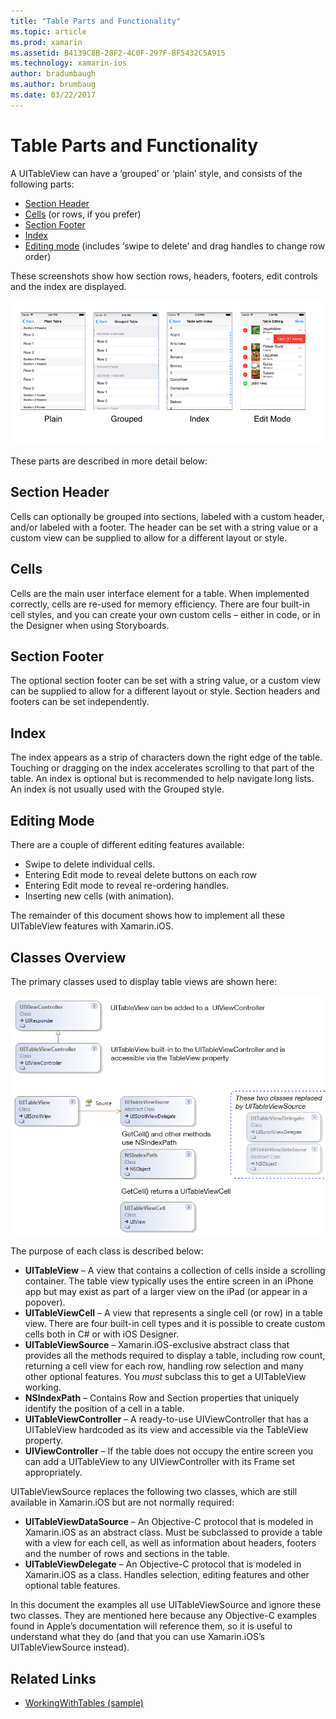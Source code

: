 ```yaml
---
title: "Table Parts and Functionality"
ms.topic: article
ms.prod: xamarin
ms.assetid: B4139C8B-28F2-4C0F-297F-BF5432C5A915
ms.technology: xamarin-ios
author: bradumbaugh
ms.author: brumbaug
ms.date: 03/22/2017
---
```


# Table Parts and Functionality

A UITableView can have a ‘grouped’ or ‘plain’ style, and consists of
the following parts:

-  [Section Header](#Section_Header)
-  [Cells](#Cells) (or rows, if you prefer)
-  [Section Footer](#Section_Footer)
-  [Index](#Index)
-  [Editing mode](#Edit_Features) (includes ‘swipe to delete’ and drag handles to change row order) 

These screenshots show how section rows, headers, footers, edit controls and the index are displayed.

 [ ![](table-parts-and-functionality-images/image1a.png "These screenshots show how section rows, headers, footers, edit controls and the index are displayed")](table-parts-and-functionality-images/image1a.png)

These parts are described in more detail below:

<a name="Section_Header" />

## Section Header

Cells can optionally be grouped into sections, labeled with a custom header, and/or labeled with a footer. The header can be set with a string value or a custom view can be
supplied to allow for a different layout or style.

<a name="Cells" />

## Cells

Cells are the main user interface element for a table. When implemented
correctly, cells are re-used for memory efficiency. There are four built-in cell styles, and you can create your own custom cells – either in code, or in the Designer when using Storyboards.

<a name="Section_Footer"/>

## Section Footer

The optional section footer can be set with a string value, or a custom view can be supplied to allow for a different layout or style. Section headers and footers
can be set independently.

<a name="Index" />

## Index

The index appears as a strip of characters down the right edge of the table.
Touching or dragging on the index accelerates scrolling to that part of the
table. An index is optional but is recommended to help navigate long lists. An
index is not usually used with the Grouped style.

<a name="Edit_Features" />

## Editing Mode

There are a couple of different editing features available:

- Swipe to delete individual cells.
- Entering Edit mode to reveal delete buttons on each row 
- Entering Edit mode to reveal re-ordering handles. 
- Inserting new cells (with animation).

The remainder of this document shows how to implement all these UITableView
features with Xamarin.iOS.


## Classes Overview

The primary classes used to display table views are shown here:

[ ![](table-parts-and-functionality-images/classdiagram.png "The primary classes used to display table views are shown here")](table-parts-and-functionality-images/classdiagram.png)

The purpose of each class is described below:

- **UITableView** – A view that contains a collection of cells inside a scrolling container. The table view typically uses the entire screen in an iPhone app but may exist as part of a larger view on the iPad (or appear in a popover). 
- **UITableViewCell** – A view that represents a single cell (or row) in a table view. There are four built-in cell types and it is possible to create custom cells both in C# or with iOS Designer. 
- **UITableViewSource** – Xamarin.iOS-exclusive abstract class that provides all the methods required to display a table, including row count, returning a cell view for each row, handling row selection and many other optional features. You  *must* subclass this to get a UITableView working. 
- **NSIndexPath** – Contains Row and Section properties that uniquely identify the position of a cell in a table. 
- **UITableViewController** – A ready-to-use UIViewController that has a UITableView hardcoded as its view and accessible via the TableView property. 
- **UIViewController** – If the table does not occupy the entire screen you can add a UITableView to any UIViewController with its Frame set appropriately. 

UITableViewSource replaces the following two classes, which are still
available in Xamarin.iOS but are not normally required:

- **UITableViewDataSource** – An Objective-C protocol that is modeled in Xamarin.iOS as an abstract class. Must be subclassed to provide a table with a view for each cell, as well as information about headers, footers and the number of rows and sections in the table. 
- **UITableViewDelegate** – An Objective-C protocol that is modeled in Xamarin.iOS as a class. Handles selection, editing features and other optional table features. 

In this document the examples all use UITableViewSource and ignore these two
classes. They are mentioned here because any Objective-C examples found in
Apple’s documentation will reference them, so it is useful to understand what
they do (and that you can use Xamarin.iOS’s UITableViewSource instead).

## Related Links

- [WorkingWithTables (sample)](https://developer.xamarin.com/samples/monotouch/WorkingWithTables)
